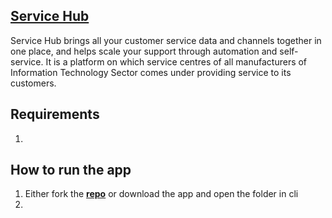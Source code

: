 ## **[Service Hub](https://github.com/nullpwn/Service-Hub/blob/master/Documentation/Service%20Hub.pdf)**
Service Hub brings all your customer service data and channels together in one place, and helps scale your support through automation and self-service. It is a platform on which service centres of all manufacturers of Information Technology Sector comes under providing service to its customers.

## Requirements
1. 

## How to run the app
1. Either fork the **[repo](https://github.com/nullpwn/Service-Hub.git)** or download the app and open the folder in cli
2.

